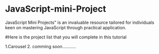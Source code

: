 # JavaScript-mini-Project
JavaScript Mini Projects" is an invaluable resource tailored for individuals keen on mastering JavaScript through practical application. 

#Here is the project list that you will complete in this tutorial

1.Carousel
2. comming soon...........
